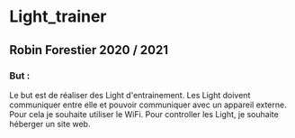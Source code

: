 # Light_trainer
## Robin Forestier 2020 / 2021

### But :
Le but est de réaliser des Light d'entrainement.
Les Light doivent communiquer entre elle et pouvoir communiquer avec un appareil externe.
Pour cela je souhaite utiliser le WiFi.
Pour controller les Light, je souhaite héberger un site web.
